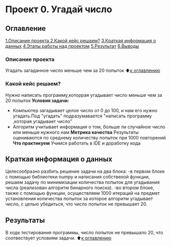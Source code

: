  # Проект 0. Угадай число
 ## Оглавление 
 [1.Описание проекта ](https://github.com/nikita12354322/app/blob/main/project1/README.md#Оглавление)
 [2.Какой кейс решаем?](https://github.com/nikita12354322/app/blob/main/project1/README.md#Какой-кейс-решаем)
 [3.Краткая информация о данных](https://github.com/nikita12354322/app/blob/main/project1/README.md#Краткая-информация-о-данных)
 [4.Этапы работы над проектом](https://github.com/nikita12354322/app/blob/main/project1/README.md#Этапы-работы-над-проектом)
 [5.Результат](https://github.com/nikita12354322/app/blob/main/project1/README.md#Результат)
 [6.Выводы](https://github.com/nikita12354322/app/blob/main/project1/README.md##Выводы)
### Описание проекта
 Угадать загаданное число меньше чем за 20 попыток 
 :arrow_up:[к оглавлению](https://github.com/nikita12354322/app/blob/main/project1/README.md#Оглавнение)
### Какой кейс решаем?
Нужно написать программу,которрая угадывает число меньше чем за 20 попыток
**Условия задачи:**
- Компьютер загадывает целое число от 0 до 100, и нам его нужно угадать.Под "угадать" подразумавается "написать программу ,которая угадывает число"
- Алгоритм учитывает информация о том, больше ли случайное число или меньше нужного нам
**Метрика качества**
Результаты оцениваются по среднему количеству попыток при 1000 повторений
**Что практикуем** 
Учимся работать в IDE и доработку кода
## Краткая информация о данных
Целесообразно разбить решение задачи на два блока:
-в первом блоке с помощью библиотеки numpy и написания собственой функции, решаем задачу по минимизации количества попыток для угадывания числа (реализован алгоритм бинарного поиска).
-во втором блоке, также с помощью функции, осуществляем 1000 итераций на предмет установления количества попыток за которое алгоритм угадывает число, с целью убедиться, что число попыток не превышает 20.
## Результаты
В ходе тестирования программы, число попыток не превышало 20, что соотвествует условиям задачи.
:arrow_up:[к оглавлению](https://github.com/nikita12354322/app/blob/main/project1/README.md#Оглавниние)